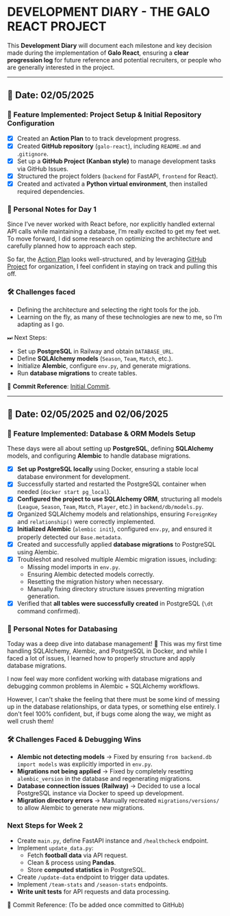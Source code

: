 # DEVELOPMENT DIARY - THE GALO REACT PROJECT

This **Development Diary** will document each milestone and key decision made during the implementation of **Galo React**, ensuring a **clear progression log** for future reference and potential recruiters, or people who are generally interested in the project.

---

## 📅 Date: 02/05/2025

### 🚀 Feature Implemented: Project Setup & Initial Repository Configuration

- [X] Created an **Action Plan** to to track development progress.
- [X] Created **GitHub repository** (`galo-react`), including `README.md` and .`gitignore`.
- [X] Set up a **GitHub Project (Kanban style)** to manage development tasks via GitHub Issues.
- [X] Structured the project folders (`backend` for FastAPI, `frontend` for React).
- [X] Created and activated a **Python virtual environment**, then installed required dependencies.

### 📖 Personal Notes for Day 1

Since I’ve never worked with React before, nor explicitly handled external API calls while maintaining a database, I’m really excited to get my feet wet. To move forward, I did some research on optimizing the architecture and carefully planned how to approach each step.

So far, the [Action Plan](ACTION_PLAN.md) looks well-structured, and by leveraging [GitHub Project](https://github.com/users/jampamatos/projects/5/) for organization, I feel confident in staying on track and pulling this off.

### 🛠 Challenges faced

- Defining the architecture and selecting the right tools for the job.
- Learning on the fly, as many of these technologies are new to me, so I’m adapting as I go.

⏭ Next Steps:

- Set up **PostgreSQL** in Railway and obtain `DATABASE_URL`.
- Define **SQLAlchemy models** (`Season`, `Team`, `Match`, etc.).
- Initialize **Alembic**, configure `env.py`, and generate migrations.
- Run **database migrations** to create tables.

🔗 **Commit Reference**: [Initial Commit](https://github.com/jampamatos/galo-react/commit/6bca3b194eea4b8cbbcff58c90f8d8fb3624324f).

---

## 📅 Date: 02/05/2025 and 02/06/2025

### 🚀 Feature Implemented: Database & ORM Models Setup

These days were all about setting up **PostgreSQL**, defining **SQLAlchemy** models, and configuring **Alembic** to handle database migrations.

- [X] **Set up PostgreSQL locally** using Docker, ensuring a stable local database environment for development.
- [X] Successfully started and restarted the PostgreSQL container when needed (`docker start pg_local`).
- [X] **Configured the project to use SQLAlchemy ORM**, structuring all models (`League`, `Season`, `Team`, `Match`, `Player`, etc.) in `backend/db/models.py`.
- [X] Organized SQLAlchemy models and relationships, ensuring `ForeignKey` and `relationship()` were correctly implemented.
- [X] **Initialized Alembic** (`alembic init`), configured `env.py`, and ensured it properly detected our `Base.metadata`.
- [X] Created and successfully applied **database migrations** to PostgreSQL using Alembic.
- [X] Troubleshot and resolved multiple Alembic migration issues, including:
  - Missing model imports in `env.py`.
  - Ensuring Alembic detected models correctly.
  - Resetting the migration history when necessary.
  - Manually fixing directory structure issues preventing migration generation.
- [X] Verified that **all tables were successfully created** in PostgreSQL (`\dt` command confirmed).

### 📖 Personal Notes for Databasing

Today was a deep dive into database management! 🚀 This was my first time handling SQLAlchemy, Alembic, and PostgreSQL in Docker, and while I faced a lot of issues, I learned how to properly structure and apply database migrations.

I now feel way more confident working with database migrations and debugging common problems in Alembic + SQLAlchemy workflows.

However, I can't shake the feeling that there must be some kind of messing up in the database relationships, or data types, or something else entirely. I don't feel 100% confident, but, if bugs come along the way, we might as well crush them!

### 🛠 Challenges Faced & Debugging Wins

- **Alembic not detecting models** → Fixed by ensuring `from backend.db import models` was explicitly imported in `env.py`.
- **Migrations not being applied** → Fixed by completely resetting `alembic_version` in the database and regenerating migrations.
- **Database connection issues (Railway)** → Decided to use a local PostgreSQL instance via Docker to speed up development.
- **Migration directory errors** → Manually recreated `migrations/versions/` to allow Alembic to generate new migrations.

### Next Steps for Week 2

- Create `main.py`, define FastAPI instance and `/healthcheck` endpoint.
- Implement `update_data.py`:
  - Fetch **football data** via API request.
  - Clean & process using **Pandas**.
  - Store **computed statistics** in PostgreSQL.
- Create `/update-data` endpoint to trigger data updates.
- Implement `/team-stats` and `/season-stats` endpoints.
- **Write unit tests** for API requests and data processing.

🔗 Commit Reference: (To be added once committed to GitHub)
